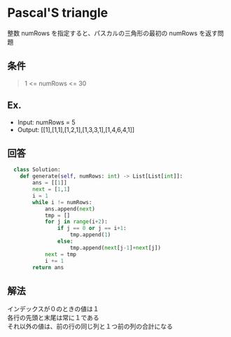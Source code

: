 # Pascal'S triangle
整数 numRows を指定すると、パスカルの三角形の最初の numRows を返す問題


## 条件
> 1 <= numRows <= 30

## Ex.
- Input: numRows = 5
- Output: [[1],[1,1],[1,2,1],[1,3,3,1],[1,4,6,4,1]]

## 回答
``` python
  class Solution:
    def generate(self, numRows: int) -> List[List[int]]:
        ans = [[1]]
        next = [1,1]
        i = 1
        while i != numRows:
            ans.append(next)
            tmp = []
            for j in range(i+2):
                if j == 0 or j == i+1:
                    tmp.append(1)
                else:
                    tmp.append(next[j-1]+next[j])
            next = tmp
            i += 1
        return ans
```

## 解法
インデックスが０のときの値は１  
各行の先頭と末尾は常に１である  
それ以外の値は、前の行の同じ列と１つ前の列の合計になる

